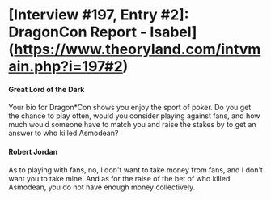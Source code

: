 # [Interview #197, Entry #2]: DragonCon Report - Isabel](https://www.theoryland.com/intvmain.php?i=197#2)

#### Great Lord of the Dark

Your bio for Dragon\*Con shows you enjoy the sport of poker. Do you get the chance to play often, would you consider playing against fans, and how much would someone have to match you and raise the stakes by to get an answer to who killed Asmodean?

#### Robert Jordan

As to playing with fans, no, I don't want to take money from fans, and I don't want you to take mine. And as for the raise of the bet of who killed Asmodean, you do not have enough money collectively.

